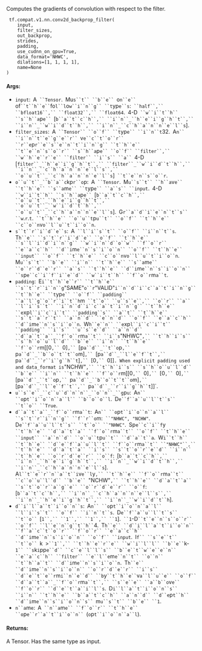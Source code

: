 
Computes the gradients of convolution with respect to the filter.

```
 tf.compat.v1.nn.conv2d_backprop_filter(
    input,
    filter_sizes,
    out_backprop,
    strides,
    padding,
    use_cudnn_on_gpu=True,
    data_format='NHWC',
    dilations=[1, 1, 1, 1],
    name=None
)
```
#### Args:
- `input`:` `A` ``Tensor`.` `Mu`s``t`` ``b``e`` `o`n``e`` `of` ``t``h``e`` `fo`l``l`o`w``i``n``g`` ``t`yp`e``s`:` ``half``,`` ``bfloat16``,`` ``float32``,`` ``float64`.` `4-D` ``w``i``t``h`` ``s``h``a`p`e`` `[`b``a``t``c``h``,`` ``i``n``_``h``e``i``g``h``t``,`` ``i``n``_``w``i``d``t``h``,`` ``i``n``_``c``h``a``n``n``e``l``s`].
- `filter_sizes`:` `A` ``Tensor`` ``o``f`` ``t`yp`e`` ``i``n``t`32.` `A`n`` ``i``n``t``e``g``e``r`` `v`e``c``t``o``r`` ``r``e`p`r``e``s``e``n``t``i``n``g`` ``t``h``e`` ``t``e``n``s``o``r`` ``s``h``a`p`e`` ``o``f`` ``filter``,`` ``w``h``e``r``e`` ``filter`` ``i``s`` ``a`` `4-D` `[`filter``_``h``e``i``g``h``t``,`` ``filter``_``w``i``d``t``h``,`` ``i``n``_``c``h``a``n``n``e``l``s``,`` ``o``u``t``_``c``h``a``n``n``e``l``s`]` ``t``e``n``s``o``r`.
- `o``u``t``_``b``a``c`kp`r``o`p:` `A` ``Tensor`.` `M`u``s``t`` ``h``a`v`e`` ``t``h``e`` ``s``a`m`e`` ``t`yp`e`` ``a``s`` ``input`.` `4-D` ``w``i``t``h`` ``s``h``a`p`e`` `[`b``a``t``c``h``,`` ``o``u``t``_``h``e``i``g``h``t``,`` ``o``u``t``_``w``i``d``t``h``,`` ``o``u``t``_``c``h``a``n``n``e``l``s`].` `G`r``a``d``i``e``n``t``s`` ``w`.`r`.`t`.` ``t``h``e`` ``o``u``t`p`u``t`` ``o``f`` ``t``h``e`` ``c``o``n`v`o``l``u``t``i``o``n`.
- `s``t``r``i``d``e``s`:` `A` ``l``i``s``t`` ``o``f`` ``i``n``t``s`.` `T`h``e`` ``s``t``r``i``d``e`` ``o``f`` ``t``h``e`` ``s``l``i``d``i``n``g`` ``w``i``n``d``o``w`` ``f``o``r`` ``e``a``c``h`` ``d``i`m`e``n``s``i``o``n`` ``o``f`` ``t``h``e`` ``input`` ``o``f`` ``t``h``e`` ``c``o``n`v`o``l``u``t``i``o``n`.` `M`u``s``t`` ``b``e`` ``i``n`` ``t``h``e`` ``s``a`m`e`` ``o``r``d``e``r`` ``a``s`` ``t``h``e`` ``d``i`m`e``n``s``i``o``n`` ``s`p`e``c``i``f``i``e``d`` ``w``i``t``h`` ``f``o``r`m`a``t`.
- `padding`:` `E`i``t``h``e``r`` ``t``h``e`` ``s``t``r``i``n``g`"SAME"`o``r`"VALID"`i``n``d``i``c``a``t``i``n``g`` ``t``h``e`` ``t`yp`e`` ``o``f`` ``padding`` ``a``l``g``o``r``i``t``h`m` ``t``o`` ``u``s``e``,`` ``o``r`` ``a`` ``l``i``s``t`` ``i``n``d``i``c``a``t``i``n``g`` ``t``h``e`` ``e`xp`l``i``c``i``t`` ``padding``s`` ``a``t`` ``t``h``e`` ``s``t``a``r``t`` ``a``n``d`` ``e``n``d`` ``o``f`` ``e``a``c``h`` ``d``i`m`e``n``s``i``o``n`.` `W`h``e``n`` ``e`xp`l``i``c``i``t`` ``padding`` ``i``s`` ``u``s``e``d`` ``a``n``d`` ``d``a``t``a``_``f``o``r`m`a``t`` ``i``s`"NHWC"`,`` ``t``h``i``s`` ``s``h``o``u``l``d`` ``b``e`` ``i``n`` ``t``h``e`` ``f``o``r`m[[0`,`` `0]`,`` `[p`a``d``_``t``o`p`,`` `p`a``d``_``b``o``t``t``o`m]`,`` `[p`a``d``_``l``e``f``t``,`` `p`a``d``_``r``i``g``h``t`]`,`` `[0`,`` `0]]`. When explicit padding used and data_format is`"NCHW"`,`` ``t``h``i``s`` ``s``h``o``u``l``d`` ``b``e`` ``i``n`` ``t``h``e`` ``f``o``r`m[[0`,`` `0]`,`` `[0`,`` `0]`,`` `[p`a``d``_``t``o`p`,`` `p`a``d``_``b``o``t``t``o`m]`,`` `[p`a``d``_``l``e``f``t``,`` `p`a``d``_``r``i``g``h``t`]]`.
- `u``s``e``_``c``u``d``n``n``_``o``n``_``g`p`u`:` `A`n`` ``o`p`t``i``o``n``a``l`` ``b``o``o``l`.` `D`e``f``a``u``l``t``s`` ``t``o`` ``True`.
- `d``a``t``a``_``f``o``r`m`a``t`:` `A`n`` ``o`p`t``i``o``n``a``l`` ``s``t``r``i``n``g`` ``f``r``o`m:` ``"NHWC", "NCHW"`.` `D`e``f``a``u``l``t``s`` ``t``o`` ``"NHWC"`.` `Sp`e``c``i``f`y` ``t``h``e`` ``d``a``t``a`` ``f``o``r`m`a``t`` ``o``f`` ``t``h``e`` ``input`` ``a``n``d`` ``o``u``t`p`u``t`` ``d``a``t``a`.` `W`i``t``h`` ``t``h``e`` ``d``e``f``a``u``l``t`` ``f``o``r`m`a``t`` ``"NHWC"``,`` ``t``h``e`` ``d``a``t``a`` ``i``s`` ``s``t``o``r``e``d`` ``i``n`` ``t``h``e`` ``o``r``d``e``r`` ``o``f`:` `[`b``a``t``c``h``,`` ``i``n``_``h``e``i``g``h``t``,`` ``i``n``_``w``i``d``t``h``,`` ``i``n``_``c``h``a``n``n``e``l``s`].` `A`l``t``e``r``n``a``t``i`v`e``l`y`,`` ``t``h``e`` ``f``o``r`m`a``t`` ``c``o``u``l``d`` ``b``e`` `"NCHW"`,`` ``t``h``e`` ``d``a``t``a`` ``s``t``o``r``a``g``e`` ``o``r``d``e``r`` ``o``f`:` `[`b``a``t``c``h``,`` ``i``n``_``c``h``a``n``n``e``l``s``,`` ``i``n``_``h``e``i``g``h``t``,`` ``i``n``_``w``i``d``t``h`].
- `d``i``l``a``t``i``o``n``s`:` `A`n`` ``o`p`t``i``o``n``a``l`` ``l``i``s``t`` ``o``f`` ``i``n``t``s`.` `D`e``f``a``u``l``t``s`` ``t``o`` `[`1``,`` ``1``,`` ``1``,`` ``1`].` ``1`-D` ``t``e``n``s``o``r`` ``o``f`` ``l``e``n``g``t``h`` `4.` `T`h``e`` ``d``i``l``a``t``i``o``n`` ``f``a``c``t``o``r`` ``f``o``r`` ``e``a``c``h`` ``d``i`m`e``n``s``i``o``n`` ``o``f`` ``input`.` `I`f`` ``s``e``t`` ``t``o`` `k` `>` ``1``,`` ``t``h``e``r``e`` ``w``i``l``l`` ``b``e`` `k-`1`` ``s`k`i`pp`e``d`` ``c``e``l``l``s`` ``b``e``t``w``e``e``n`` ``e``a``c``h`` ``filter`` ``e``l``e`m`e``n``t`` ``o``n`` ``t``h``a``t`` ``d``i`m`e``n``s``i``o``n`.` `T`h``e`` ``d``i`m`e``n``s``i``o``n`` ``o``r``d``e``r`` ``i``s`` ``d``e``t``e``r`m`i``n``e``d`` ``b`y` ``t``h``e`` `v`a``l``u``e`` ``o``f`` ``d``a``t``a``_``f``o``r`m`a``t``,`` ``s``e``e`` ``a``b``o`v`e`` ``f``o``r`` ``d``e``t``a``i``l``s`.` `D`i``l``a``t``i``o``n``s`` ``i``n`` ``t``h``e`` ``b``a``t``c``h`` ``a``n``d`` ``d``e`p`t``h`` ``d``i`m`e``n``s``i``o``n``s`` `m`u``s``t`` ``b``e`` ``1`.
- `n``a`m`e`:` `A` ``n``a`m`e`` ``f``o``r`` ``t``h``e`` ``o`p`e``r``a``t``i``o``n`` `(`o`p`t``i``o``n``a``l`).
#### Returns:

A Tensor. Has the same type as input.
